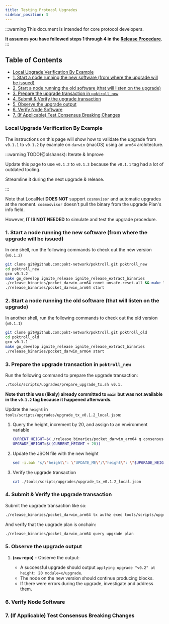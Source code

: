 ```yaml
---
title: Testing Protocol Upgrades
sidebar_position: 3
---
```


:::warning
This document is intended for core protocol developers.

**It assumes you have followed steps 1 through 4 in the [Release Procedure](./2_release_procedure.md).**
:::

## Table of Contents <!-- omit in toc -->

- [Local Upgrade Verification By Example](#local-upgrade-verification-by-example)
- [1. Start a node running the new software (from where the upgrade will be issued)](#1-start-a-node-running-the-new-software-from-where-the-upgrade-will-be-issued)
- [2. Start a node running the old software (that will listen on the upgrade)](#2-start-a-node-running-the-old-software-that-will-listen-on-the-upgrade)
- [3. Prepare the upgrade transaction in `poktroll_new`](#3-prepare-the-upgrade-transaction-in-poktroll_new)
- [4. Submit \& Verify the upgrade transaction](#4-submit--verify-the-upgrade-transaction)
- [5. Observe the upgrade output](#5-observe-the-upgrade-output)
- [6. Verify Node Software](#6-verify-node-software)
- [7. (If Applicable) Test Consensus Breaking Changes](#7-if-applicable-test-consensus-breaking-changes)

### Local Upgrade Verification By Example

The instructions on this page will show how to validate the upgrade from `v0.1.1` to `v0.1.2` by example on `darwin` (macOS) using an `arm64` architecture.

:::warning TODO(@olshansk): Iterate & Improve

Update this page to use `v0.1.2` to `v0.1.3` because the `v0.1.1` tag had a lot of outdated tooling.

Streamline it during the next upgrade & release.

:::

Note that LocalNet **DOES NOT** support `cosmovisor` and automatic upgrades at the moment. `cosmosvisor` doesn't pull the binary from the upgrade Plan's info field.

However, **IT IS NOT NEEDED** to simulate and test the upgrade procedure.

### 1. Start a node running the new software (from where the upgrade will be issued)

In one shell, run the following commands to check out the new version (`v0.1.2`)

```bash
git clone git@github.com:pokt-network/poktroll.git poktroll_new
cd poktroll_new
gco v0.1.2
make go_develop ignite_release ignite_release_extract_binaries
./release_binaries/pocket_darwin_arm64 comet unsafe-reset-all && make localnet_regenesis
./release_binaries/pocket_darwin_arm64 start
```

### 2. Start a node running the old software (that will listen on the upgrade)

In another shell, run the following commands to check out the old version (`v0.1.1`)

```bash
git clone git@github.com:pokt-network/poktroll.git poktroll_old
cd poktroll_old
gco v0.1.1
make go_develop ignite_release ignite_release_extract_binaries
./release_binaries/pocket_darwin_arm64 start
```

### 3. Prepare the upgrade transaction in `poktroll_new`

Run the following command to prepare the upgrade transaction:

```bash
./tools/scripts/upgrades/prepare_upgrade_tx.sh v0.1.
```

**Note that this was (likely) already committed to `main` but was not available in the `v0.1.2` tag because it happened afterwards.**

Update the `height` in `tools/scripts/upgrades/upgrade_tx_v0.1.2_local.json`:

1. Query the height, increment by 20, and assign to an environment variable

   ```bash
   CURRENT_HEIGHT=$(./release_binaries/pocket_darwin_arm64 q consensus comet block-latest -o json | jq '.sdk_block.last_commit.height' | tr -d '"')
   UPGRADE_HEIGHT=$((CURRENT_HEIGHT + 20))
   ```

2. Update the JSON file with the new height

   ```bash
   sed -i.bak "s/\"height\": \"UPDATE_ME\"/\"height\": \"$UPGRADE_HEIGHT\"/" tools/scripts/upgrades/upgrade_tx_v0.1.2_local.json
   ```

3. Verify the upgrade transaction

   ```bash
   cat ./tools/scripts/upgrades/upgrade_tx_v0.1.2_local.json
   ```

### 4. Submit & Verify the upgrade transaction

Submit the upgrade transaction like so:

```bash
./release_binaries/pocket_darwin_arm64 tx authz exec tools/scripts/upgrades/local_test_v1.0.2.json --from=pnf
```

And verify that the upgrade plan is onchain:

```bash
./release_binaries/pocket_darwin_arm64 query upgrade plan
```

### 5. Observe the upgrade output

1. **(`new` repo)** - Observe the output:

   - A successful upgrade should output `applying upgrade "v0.2" at height: 20 module=x/upgrade`.
   - The node on the new version should continue producing blocks.
   - If there were errors during the upgrade, investigate and address them.

### 6. Verify Node Software

### 7. (If Applicable) Test Consensus Breaking Changes
